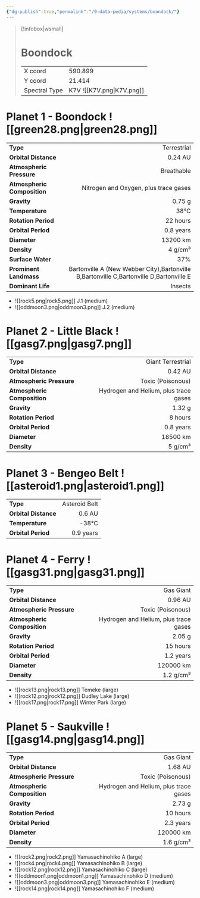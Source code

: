 ```yaml
---
{"dg-publish":true,"permalink":"/9-data-pedia/systems/boondock/"}
---
```


> [!infobox|wsmall]
> # Boondock
> | | |
> | - | - |
> | X coord | 590.899 |
> | Y coord| 21.414 |
> | Spectral Type | K7V ![[K7V.png\|K7V.png]] |

# Planet 1 - Boondock ![[green28.png\|green28.png]]
|                             |                           |
| --------------------------- | -------------------------:|
| **Type**                    |             Terrestrial |
| **Orbital Distance**        |   0.24 AU |
| **Atmospheric Pressure**    |       Breathable |
| **Atmospheric Composition** |      Nitrogen and Oxygen, plus trace gases |
| **Gravity**                 |        0.75 g |
| **Temperature**             |    38°C |
| **Rotation Period**         |  22 hours |
| **Orbital Period** | 0.8 years |
| **Diameter**                |      13200 km | 
| **Density**                 |    4 g/cm³ |
| **Surface Water**           |           37% | 
| **Prominent Landmass**      |         Bartonville A (New Webber City),Bartonville B,Bartonville C,Bartonville D,Bartonville E | 
| **Dominant Life**           |         Insects |



- ![[rock5.png\|rock5.png]] J.1 (medium)
- ![[oddmoon3.png\|oddmoon3.png]] J.2 (medium)


# Planet 2 - Little Black ![[gasg7.png\|gasg7.png]]
|                             |                           |
| --------------------------- | -------------------------:|
| **Type**                    |             Giant Terrestrial |
| **Orbital Distance**        |   0.42 AU |
| **Atmospheric Pressure**    |       Toxic (Poisonous) |
| **Atmospheric Composition** |      Hydrogen and Helium, plus trace gases |
| **Gravity**                 |        1.32 g |
| **Rotation Period**         |  8 hours |
| **Orbital Period** | 0.8 years |
| **Diameter**                |      18500 km | 
| **Density**                 |    5 g/cm³ |





# Planet 3 - Bengeo Belt ![[asteroid1.png\|asteroid1.png]]
|                             |                           |
| --------------------------- | -------------------------:|
| **Type**                    |             Asteroid Belt |
| **Orbital Distance**        |   0.6 AU |
| **Temperature**             |    -38°C |
| **Orbital Period** | 0.9 years |





# Planet 4 - Ferry ![[gasg31.png\|gasg31.png]]
|                             |                           |
| --------------------------- | -------------------------:|
| **Type**                    |             Gas Giant |
| **Orbital Distance**        |   0.96 AU |
| **Atmospheric Pressure**    |       Toxic (Poisonous) |
| **Atmospheric Composition** |      Hydrogen and Helium, plus trace gases |
| **Gravity**                 |        2.05 g |
| **Rotation Period**         |  15 hours |
| **Orbital Period** | 1.2 years |
| **Diameter**                |      120000 km | 
| **Density**                 |    1.2 g/cm³ |



- ![[rock13.png\|rock13.png]] Temeke (large)
- ![[rock12.png\|rock12.png]] Dudley Lake (large)
- ![[rock17.png\|rock17.png]] Winter Park (large)


# Planet 5 - Saukville ![[gasg14.png\|gasg14.png]]
|                             |                           |
| --------------------------- | -------------------------:|
| **Type**                    |             Gas Giant |
| **Orbital Distance**        |   1.68 AU |
| **Atmospheric Pressure**    |       Toxic (Poisonous) |
| **Atmospheric Composition** |      Hydrogen and Helium, plus trace gases |
| **Gravity**                 |        2.73 g |
| **Rotation Period**         |  10 hours |
| **Orbital Period** | 2.3 years |
| **Diameter**                |      120000 km | 
| **Density**                 |    1.6 g/cm³ |



- ![[rock2.png\|rock2.png]] Yamasachinohiko A (large)
- ![[rock4.png\|rock4.png]] Yamasachinohiko B (large)
- ![[rock12.png\|rock12.png]] Yamasachinohiko C (large)
- ![[oddmoon1.png\|oddmoon1.png]] Yamasachinohiko D (medium)
- ![[oddmoon3.png\|oddmoon3.png]] Yamasachinohiko E (medium)
- ![[rock14.png\|rock14.png]] Yamasachinohiko F (medium)


